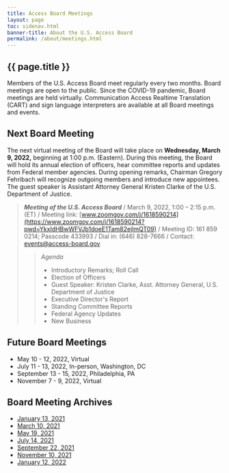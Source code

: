 ```yaml
---
title: Access Board Meetings
layout: page
toc: sidenav.html
banner-title: About the U.S. Access Board
permalink: /about/meetings.html
---
```


## {{ page.title }}

Members of the U.S. Access Board meet regularly every two months. Board meetings are open to the public. Since the COVID-19 pandemic, Board meetings are held virtually. Communication Access Realtime Translation (CART) and sign language interpreters are available at all Board meetings and events. 

## Next Board Meeting

The next virtual meeting of the Board will take place on **Wednesday, March 9, 2022,** beginning at 1:00 p.m. (Eastern).  During this meeting, the Board will hold its annual election of officers, hear committee reports and updates from Federal member agencies.  During opening remarks, Chairman Gregory Fehribach will recognize outgoing members and introduce new appointees.  The guest speaker is Assistant Attorney General Kristen Clarke of the U.S. Department of Justice.  

> ***Meeting of the U.S. Access Board*** /
> March 9, 2022, 1:00 – 2:15 p.m. (ET) /
> Meeting link: [www.zoomgov.com/j/1618590214](https://www.zoomgov.com/j/1618590214?pwd=YkxIdHBwWFVJb1doeE1Tam82ejlmQT09) /
> Meeting ID: 161 859 0214; Passcode 433993 /
> Dial in: (646) 828-7666 /
> Contact: <events@access-board.gov>
>> _Agenda_
>> * Introductory Remarks; Roll Call
>> * Election of Officers
>> * Guest Speaker: Kristen Clarke, Asst. Attorney General, U.S. Department of Justice
>> * Executive Director's Report
>> * Standing Committee Reports
>> * Federal Agency Updates
>> * New Business

## Future Board Meetings

- May 10 - 12, 2022, Virtual
- July 11 - 13, 2022, In-person, Washington, DC
- September 13 - 15, 2022, Philadelphia, PA
- November 7 - 9, 2022, Virtual

## Board Meeting Archives

- [January 13, 2021](https://www.youtube.com/watch?v=rR9RfhvM2sU&t=859s)
- [March 10, 2021](https://www.youtube.com/watch?v=xI1j1V1SyjE)
- [May 19, 2021](https://www.youtube.com/watch?v=-0YkBZZEoss)
- [July 14, 2021](https://www.youtube.com/watch?v=078ZOzcZaSs)
- [September 22, 2021](https://www.youtube.com/watch?v=VBJBi-DQRRk)
- [November 10, 2021](https://www.youtube.com/watch?v=mDKLJurVTcY)
- [January 12, 2022](https://www.youtube.com/watch?v=gJAbbPOILCg)
